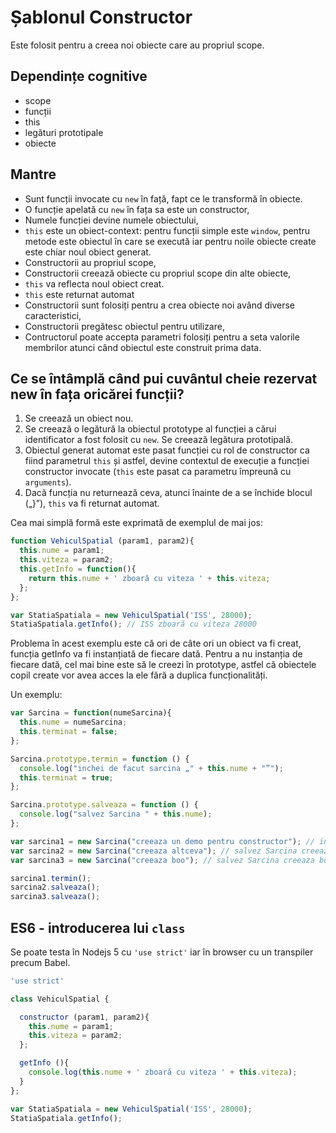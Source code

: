 # Șablonul Constructor

Este folosit pentru a creea noi obiecte care au propriul scope.

## Dependințe cognitive
- scope
- funcții
- this
- legături prototipale
- obiecte

## Mantre

- Sunt funcții invocate cu `new` în față, fapt ce le transformă în obiecte.
- O funcție apelată cu ```new``` în fața sa este un constructor,
- Numele funcției devine numele obiectului,
- `this` este un obiect-context: pentru funcții simple este `window`, pentru metode este obiectul în care se execută iar pentru noile obiecte create este chiar noul obiect generat. 
- Constructorii au propriul scope,
- Constructorii creează obiecte cu propriul scope din alte obiecte,
- `this` va reflecta noul obiect creat.
- `this` este returnat automat
- Constructorii sunt folosiți pentru a crea obiecte noi având diverse caracteristici,
- Constructorii pregătesc obiectul pentru utilizare,
- Contructorul poate accepta parametri folosiți pentru a seta valorile membrilor atunci când obiectul este construit prima data.

## Ce se întâmplă când pui cuvântul cheie rezervat new în fața oricărei funcții?

1. Se creează un obiect nou.
2. Se creează o legătură la obiectul prototype al funcției a cărui identificator a fost folosit cu ```new```. Se creează legătura prototipală.
3. Obiectul generat automat este pasat funcției cu rol de constructor ca fiind parametrul `this` și astfel, devine contextul de execuție a funcției constructor invocate (`this` este pasat ca parametru împreună cu `arguments`).
4. Dacă funcția nu returnează ceva, atunci înainte de a se închide blocul („}”), ```this``` va fi returnat automat.

Cea mai simplă formă este exprimată de exemplul de mai jos:

```js
function VehiculSpatial (param1, param2){
  this.nume = param1;
  this.viteza = param2;
  this.getInfo = function(){
    return this.nume + ' zboară cu viteza ' + this.viteza;
  };
};

var StatiaSpatiala = new VehiculSpatial('ISS', 28000);
StatiaSpatiala.getInfo(); // ISS zboară cu viteza 28000
```

Problema în acest exemplu este că ori de câte ori un obiect va fi creat, funcția getInfo va fi instanțiată de fiecare dată.
Pentru a nu instanția de fiecare dată, cel mai bine este să le creezi în prototype, astfel că obiectele copil create vor avea acces la ele fără a duplica funcționalități.

Un exemplu:

```js
var Sarcina = function(numeSarcina){
  this.nume = numeSarcina;
  this.terminat = false;
};

Sarcina.prototype.termin = function () {
  console.log("inchei de facut sarcina „" + this.nume + "”");
  this.terminat = true;
};

Sarcina.prototype.salveaza = function () {
  console.log("salvez Sarcina " + this.nume);
};

var sarcina1 = new Sarcina("creeaza un demo pentru constructor"); // inchei de facut sarcina „creeaza un demo pentru constructor”
var sarcina2 = new Sarcina("creeaza altceva"); // salvez Sarcina creeaza altceva
var sarcina3 = new Sarcina("creeaza boo"); // salvez Sarcina creeaza boo

sarcina1.termin();
sarcina2.salveaza();
sarcina3.salveaza();
```

## ES6 - introducerea lui `class`

Se poate testa în Nodejs 5 cu `'use strict'` iar în browser cu un transpiler precum Babel.

```js
'use strict'

class VehiculSpatial {

  constructor (param1, param2){
    this.nume = param1;
    this.viteza = param2;
  };

  getInfo (){
    console.log(this.nume + ' zboară cu viteza ' + this.viteza);
  }
};

var StatiaSpatiala = new VehiculSpatial('ISS', 28000);
StatiaSpatiala.getInfo();
```
